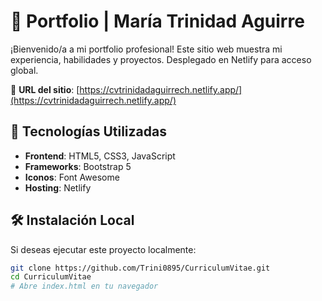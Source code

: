 # 🌟 Portfolio | María Trinidad Aguirre

¡Bienvenido/a a mi portfolio profesional! Este sitio web muestra mi experiencia, habilidades y proyectos. Desplegado en Netlify para acceso global.

🔗 **URL del sitio**: [https://cvtrinidadaguirrech.netlify.app/](https://cvtrinidadaguirrech.netlify.app/)

## 🚀 Tecnologías Utilizadas
- **Frontend**: HTML5, CSS3, JavaScript
- **Frameworks**: Bootstrap 5
- **Iconos**: Font Awesome
- **Hosting**: Netlify

## 🛠 Instalación Local
Si deseas ejecutar este proyecto localmente:
```bash
git clone https://github.com/Trini0895/CurriculumVitae.git
cd CurriculumVitae
# Abre index.html en tu navegador
